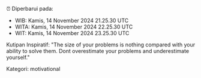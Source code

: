 ⏰ Diperbarui pada:
- WIB: Kamis, 14 November 2024 21.25.30 UTC
- WITA: Kamis, 14 November 2024 22.25.30 UTC
- WIT: Kamis, 14 November 2024 23.25.30 UTC

Kutipan Inspiratif:
"The size of your problems is nothing compared with your ability to solve them. Dont overestimate your problems and underestimate yourself."


Kategori: motivational

